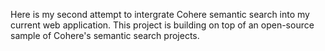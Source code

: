 Here is my second attempt to intergrate Cohere semantic search into my current web application. This project is building on top of an open-source sample of Cohere's semantic search projects. 
